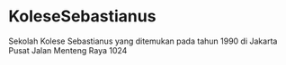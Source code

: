 # KoleseSebastianus
Sekolah Kolese Sebastianus yang ditemukan pada tahun 1990 di Jakarta Pusat Jalan Menteng Raya 1024
